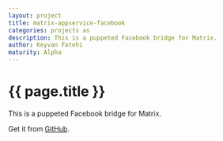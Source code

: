 ```yaml
---
layout: project
title: matrix-appservice-facebook
categories: projects as
description: This is a puppeted Facebook bridge for Matrix.
author: Keyvan Fatehi
maturity: Alpha
---
```


# {{ page.title }}
This is a puppeted Facebook bridge for Matrix.

Get it from [GitHub](https://github.com/kfatehi/matrix-appservice-facebook).
